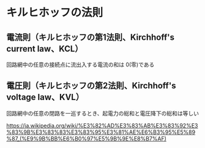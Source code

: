 # キルヒホッフの法則

## 電流則（キルヒホッフの第1法則、Kirchhoff's current law、KCL）
回路網中の任意の接続点に流出入する電流の和は 0(零)である

## 電圧則（キルヒホッフの第2法則、Kirchhoff's voltage law、KVL）
回路網中の任意の閉路を一巡するとき、起電力の総和と電圧降下の総和は等しい

https://ja.wikipedia.org/wiki/%E3%82%AD%E3%83%AB%E3%83%92%E3%83%9B%E3%83%83%E3%83%95%E3%81%AE%E6%B3%95%E5%89%87_(%E9%9B%BB%E6%B0%97%E5%9B%9E%E8%B7%AF)

